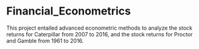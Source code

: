 # Financial_Econometrics

This project entailed advanced econometric methods to analyze the stock returns for Caterpillar from 2007 to 2016,
and the stock returns for Proctor and Gamble from 1961 to 2016. 
